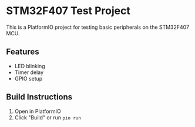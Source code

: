 # STM32F407 Test Project

This is a PlatformIO project for testing basic peripherals on the STM32F407 MCU.

## Features
- LED blinking
- Timer delay
- GPIO setup

## Build Instructions
1. Open in PlatformIO
2. Click "Build" or run `pio run`
